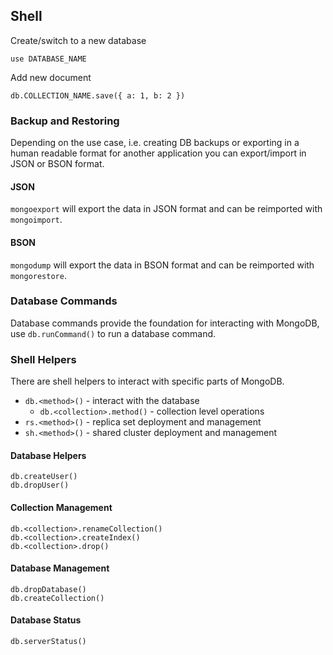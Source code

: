 ## Shell

Create/switch to a new database

```
use DATABASE_NAME
```

Add new document

```
db.COLLECTION_NAME.save({ a: 1, b: 2 })
```

### Backup and Restoring

Depending on the use case, i.e. creating DB backups or exporting in a human readable format for another application you can export/import in JSON or BSON format.

#### JSON

`mongoexport` will export the data in JSON format and can be reimported with `mongoimport`.

#### BSON

`mongodump` will export the data in BSON format and can be reimported with `mongorestore`.

### Database Commands

Database commands provide the foundation for interacting with MongoDB, use `db.runCommand()` to run a database command.

### Shell Helpers

There are shell helpers to interact with specific parts of MongoDB.

- `db.<method>()` - interact with the database
  - `db.<collection>.method()` - collection level operations
- `rs.<method>()` - replica set deployment and management
- `sh.<method>()` - shared cluster deployment and management

#### Database Helpers

```
db.createUser()
db.dropUser()
```

#### Collection Management

```
db.<collection>.renameCollection()
db.<collection>.createIndex()
db.<collection>.drop()
```

#### Database Management

```
db.dropDatabase()
db.createCollection()
```

#### Database Status

```
db.serverStatus()
```
